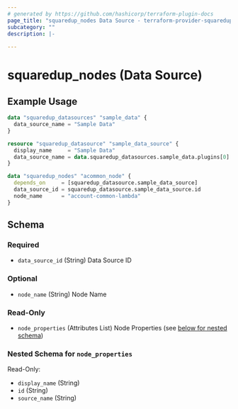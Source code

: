 ```yaml
---
# generated by https://github.com/hashicorp/terraform-plugin-docs
page_title: "squaredup_nodes Data Source - terraform-provider-squaredup"
subcategory: ""
description: |-
  
---
```


# squaredup_nodes (Data Source)



## Example Usage

```terraform
data "squaredup_datasources" "sample_data" {
  data_source_name = "Sample Data"
}

resource "squaredup_datasource" "sample_data_source" {
  display_name     = "Sample Data"
  data_source_name = data.squaredup_datasources.sample_data.plugins[0].display_name
}

data "squaredup_nodes" "acommon_node" {
  depends_on     = [squaredup_datasource.sample_data_source]
  data_source_id = squaredup_datasource.sample_data_source.id
  node_name      = "account-common-lambda"
}
```

<!-- schema generated by tfplugindocs -->
## Schema

### Required

- `data_source_id` (String) Data Source ID

### Optional

- `node_name` (String) Node Name

### Read-Only

- `node_properties` (Attributes List) Node Properties (see [below for nested schema](#nestedatt--node_properties))

<a id="nestedatt--node_properties"></a>
### Nested Schema for `node_properties`

Read-Only:

- `display_name` (String)
- `id` (String)
- `source_name` (String)
